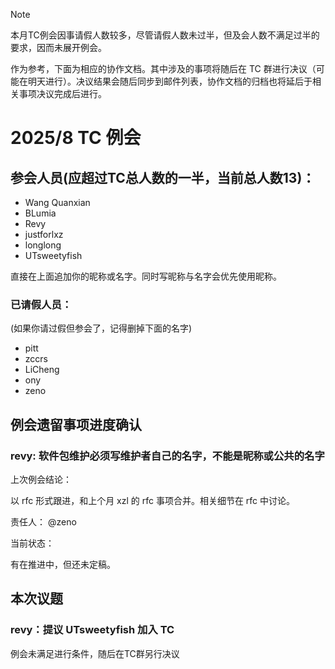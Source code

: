 > [!NOTE]
> 本月TC例会因事请假人数较多，尽管请假人数未过半，但及会人数不满足过半的要求，因而未展开例会。
>
> 作为参考，下面为相应的协作文档。其中涉及的事项将随后在 TC
> 群进行决议（可能在明天进行）。决议结果会随后同步到邮件列表，协作文档的归档也将延后于相关事项决议完成后进行。

2025/8 TC 例会
===

## 参会人员(应超过TC总人数的一半，当前总人数13)：

- Wang Quanxian
- BLumia
- Revy
- justforlxz
- longlong
- UTsweetyfish

直接在上面追加你的昵称或名字。同时写昵称与名字会优先使用昵称。

### 已请假人员：

(如果你请过假但参会了，记得删掉下面的名字)

- pitt
- zccrs
- LiCheng
- ony
- zeno

## 例会遗留事项进度确认

### revy: 软件包维护必须写维护者自己的名字，不能是昵称或公共的名字

上次例会结论：

以 rfc 形式跟进，和上个月 xzl 的 rfc 事项合并。相关细节在 rfc 中讨论。

责任人： @zeno

当前状态：

有在推进中，但还未定稿。

## 本次议题

### revy：提议 UTsweetyfish 加入 TC

例会未满足进行条件，随后在TC群另行决议
